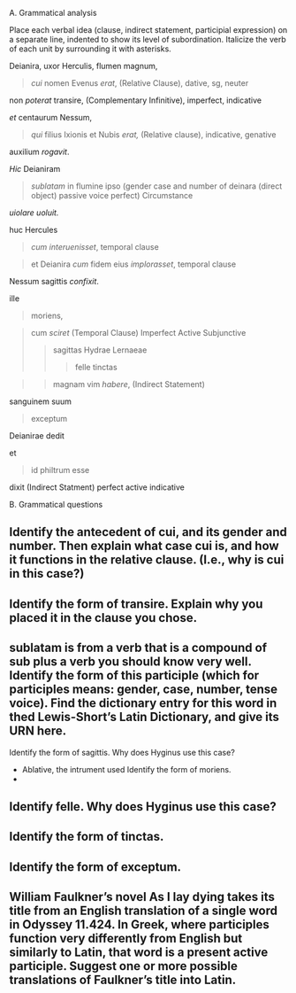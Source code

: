 A. Grammatical analysis

Place each verbal idea (clause, indirect statement, participial expression) on a separate line, indented to show its level of subordination. Italicize the verb of each unit by surrounding it with asterisks.

Deianira, uxor Herculis, flumen magnum, 

> *cui* nomen Evenus *erat*, (Relative Clause), dative, sg, neuter 

non *poterat* transire, (Complementary Infinitive), imperfect, indicative

*et* centaurum Nessum, 

> *qui* filius Ixionis et Nubis *erat,* (Relative clause), indicative, genative

auxilium *rogavit*. 

*Hic* Deianiram 

> *sublatam* in flumine ipso (gender case and number of deinara (direct object) passive voice perfect) Circumstance

*uiolare* *uoluit.*

huc Hercules 

> *cum interuenisset*, temporal clause

> et Deianira *cum* fidem eius *implorasset*, temporal clause

Nessum sagittis *confixit*. 

ille 
> moriens, 

> cum *sciret* (Temporal Clause) Imperfect Active Subjunctive
>> sagittas Hydrae Lernaeae 
>>> felle tinctas 

>> magnam vim *habere*, (Indirect Statement)

sanguinem suum 
> exceptum 

Deianirae dedit

et
> id philtrum esse

dixit (Indirect Statment) perfect active indicative

B. Grammatical questions

Identify the antecedent of cui, and its gender and number. Then explain what case cui is, and how it functions in the relative clause. (I.e., why is cui in this case?)
- 
Identify the form of transire. Explain why you placed it in the clause you chose.
- 
sublatam is from a verb that is a compound of sub plus a verb you should know very well. Identify the form of this participle (which for participles means: gender, case, number, tense voice). Find the dictionary entry for this word in thed Lewis-Short’s Latin Dictionary, and give its URN here.
- 
Identify the form of sagittis. Why does Hyginus use this case?
- Ablative, the intrument used
Identify the form of moriens.
- 
Identify felle. Why does Hyginus use this case?
- 
Identify the form of tinctas.
- 
Identify the form of exceptum.
- 
William Faulkner’s novel As I lay dying takes its title from an English translation of a single word in Odyssey 11.424. In Greek, where participles function very differently from English but similarly to Latin, that word is a present active participle. Suggest one or more possible translations of Faulkner’s title into Latin.
- 
